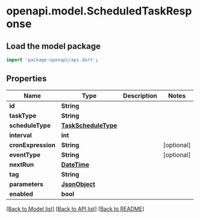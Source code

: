 # openapi.model.ScheduledTaskResponse

## Load the model package
```dart
import 'package:openapi/api.dart';
```

## Properties
Name | Type | Description | Notes
------------ | ------------- | ------------- | -------------
**id** | **String** |  | 
**taskType** | **String** |  | 
**scheduleType** | [**TaskScheduleType**](TaskScheduleType.md) |  | 
**interval** | **int** |  | 
**cronExpression** | **String** |  | [optional] 
**eventType** | **String** |  | [optional] 
**nextRun** | [**DateTime**](DateTime.md) |  | 
**tag** | **String** |  | 
**parameters** | [**JsonObject**](.md) |  | 
**enabled** | **bool** |  | 

[[Back to Model list]](../README.md#documentation-for-models) [[Back to API list]](../README.md#documentation-for-api-endpoints) [[Back to README]](../README.md)


